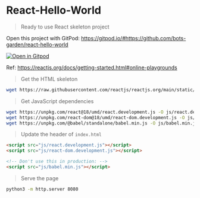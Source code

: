 # React-Hello-World
> Ready to use React skeleton project

Open this project with GitPod: https://gitpod.io/#https://github.com/bots-garden/react-hello-world

[![Open in Gitpod](https://gitpod.io/button/open-in-gitpod.svg)](https://gitpod.io/#https://github.com/bots-garden/react-hello-world)


Ref: https://reactjs.org/docs/getting-started.html#online-playgrounds

> Get the HTML skeleton
```bash
wget https://raw.githubusercontent.com/reactjs/reactjs.org/main/static/html/single-file-example.html-O index.html
```

> Get JavaScript dependencies
```bash
wget https://unpkg.com/react@18/umd/react.development.js -O js/react.development.js
wget https://unpkg.com/react-dom@18/umd/react-dom.development.js -O js/react-dom.development.js
wget https://unpkg.com/@babel/standalone/babel.min.js -O js/babel.min.js
```

> Update the header of `index.html`
```html
<script src="js/react.development.js"></script>
<script src="js/react-dom.development.js"></script>

<!-- Don't use this in production: -->
<script src="js/babel.min.js"></script>
```


> Serve the page
```bash
python3 -m http.server 8080
```
